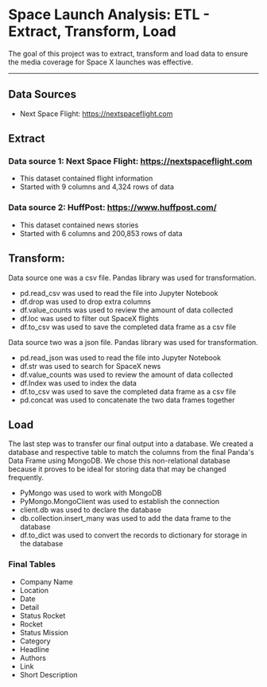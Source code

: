 # Space Launch Analysis: ETL - Extract, Transform, Load
The goal of this project was to extract, transform and load data to ensure the media coverage for Space X launches was effective.  

---
## Data Sources
* Next Space Flight:  https://nextspaceflight.com

## Extract

 ### Data source 1:  Next Space Flight:  https://nextspaceflight.com
* This dataset contained flight information 
* Started with 9 columns and 4,324 rows of data

### Data source 2:  HuffPost:  https://www.huffpost.com/
* This dataset contained news stories
* Started with 6 columns and 200,853 rows of data

## Transform:
Data source one was a csv file.  Pandas library was used for transformation.
* pd.read_csv was used to read the file into Jupyter Notebook
* df.drop was used to drop extra columns
* df.value_counts was used to review the amount of data collected
* df.loc was used to filter out SpaceX flights
* df.to_csv was used to save the completed data frame as a csv file


Data source two was a json file.  Pandas library was used for transformation.
* pd.read_json was used to read the file into Jupyter Notebook
* df.str was used to search for SpaceX news
* df.value_counts was used to review the amount of data collected
* df.Index was used to index the data
* df.to_csv was used to save the completed data frame as a csv file
* pd.concat was used to concatenate the two data frames together


## Load
The last step was to transfer our final output into a database. We created a database and respective table to match the columns from the final Panda's Data Frame using MongoDB.  We chose this non-relational database because it proves to be ideal for storing data that may be changed frequently. 
* PyMongo was used to work with MongoDB
* PyMongo.MongoClient was used to establish the connection
* client.db was used to declare the database
* db.collection.insert_many was used to add the data frame to the database
* df.to_dict was used to convert the records to dictionary for storage in the database

### Final Tables
* Company Name
* Location
* Date
* Detail
* Status Rocket
* Rocket
* Status Mission
* Category
* Headline
* Authors
* Link
* Short Description


